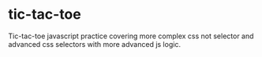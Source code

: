 # tic-tac-toe
Tic-tac-toe javascript practice covering more complex css not selector and advanced css selectors with more advanced js logic.
